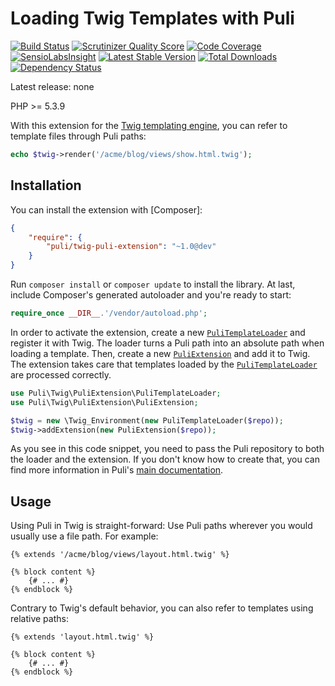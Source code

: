 Loading Twig Templates with Puli
================================

[![Build Status](https://travis-ci.org/puli/twig-puli-extension.png?branch=master)](https://travis-ci.org/puli/twig-puli-extension)
[![Scrutinizer Quality Score](https://scrutinizer-ci.com/g/puli/twig-puli-extension/badges/quality-score.png?s=f1fbf1884aed7f896c18fc237d3eed5823ac85eb)](https://scrutinizer-ci.com/g/puli/twig-puli-extension/)
[![Code Coverage](https://scrutinizer-ci.com/g/puli/twig-puli-extension/badges/coverage.png?s=5d83649f6fc3a9754297da9dc0d997be212c9145)](https://scrutinizer-ci.com/g/puli/twig-puli-extension/)
[![SensioLabsInsight](https://insight.sensiolabs.com/projects/728198dc-dc0f-4bab-b5c0-c0b4e2a55bce/mini.png)](https://insight.sensiolabs.com/projects/728198dc-dc0f-4bab-b5c0-c0b4e2a55bce)
[![Latest Stable Version](https://poser.pugx.org/puli/twig-puli-extension/v/stable.png)](https://packagist.org/packages/puli/twig-puli-extension)
[![Total Downloads](https://poser.pugx.org/puli/twig-puli-extension/downloads.png)](https://packagist.org/packages/puli/twig-puli-extension)
[![Dependency Status](https://www.versioneye.com/php/puli:twig-puli-extension/1.0.0/badge.png)](https://www.versioneye.com/php/puli:twig-puli-extension/1.0.0)

Latest release: none

PHP >= 5.3.9

With this extension for the [Twig templating engine], you can refer to template
files through Puli paths:

```php
echo $twig->render('/acme/blog/views/show.html.twig');
```

Installation
------------

You can install the extension with [Composer]:

```json
{
    "require": {
        "puli/twig-puli-extension": "~1.0@dev"
    }
}
```

Run `composer install` or `composer update` to install the library. At last,
include Composer's generated autoloader and you're ready to start:

```php
require_once __DIR__.'/vendor/autoload.php';
```

In order to activate the extension, create a new [`PuliTemplateLoader`] and
register it with Twig. The loader turns a Puli path into an absolute path when
loading a template. Then, create a new [`PuliExtension`] and add it to Twig.
The extension takes care that templates loaded by the [`PuliTemplateLoader`]
are processed correctly.

```php
use Puli\Twig\PuliExtension\PuliTemplateLoader;
use Puli\Twig\PuliExtension\PuliExtension;

$twig = new \Twig_Environment(new PuliTemplateLoader($repo));
$twig->addExtension(new PuliExtension($repo));
```

As you see in this code snippet, you need to pass the Puli repository to
both the loader and the extension. If you don't know how to create that, you can 
find more information in Puli's [main documentation].

Usage
-----

Using Puli in Twig is straight-forward: Use Puli paths wherever you would
usually use a file path. For example:

```twig
{% extends '/acme/blog/views/layout.html.twig' %}

{% block content %}
    {# ... #}
{% endblock %}
```

Contrary to Twig's default behavior, you can also refer to templates using
relative paths:

```twig
{% extends 'layout.html.twig' %}

{% block content %}
    {# ... #}
{% endblock %}
```

[Twig templating engine]: http://twig.sensiolabs.org
[main documentation]: https://github.com/puli/puli/blob/master/README.md
[`PuliTemplateLoader`]: ../src/PuliTemplateLoader.php
[`PuliExtension`]: ../src/PuliExtension.php
